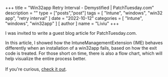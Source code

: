 +++
title = "Win32app Retry Interval - Demystified | PatchTuesday.com"
description = ""
type = ["posts","post"]
tags = [
    "Intune",
    "windows",
    "win32 app",
    "retry interval"
]
date = "2022-10-12"
categories = [
    "Intune",
    "windows",
    "win32app"
]
[ author ]
  name = "Liviu"
+++

I was invited to write a guest blog article for PatchTuesday.com. 

In this article, I showed how the IntuneManagementExtension (IME) behaves differently when an installation of a win32app fails, based on how the exit code is treated.
For those short on time, there is also a flow chart, which will help visualize the entire process better.\
\
If you're curious, [check it out](https://patchtuesday.com/tech-blog/win32app-retry-interval/).
